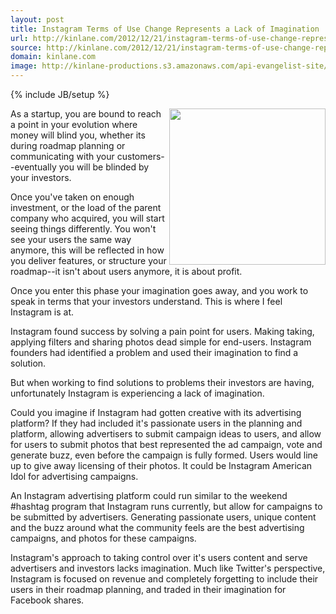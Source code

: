 ```yaml
---
layout: post
title: Instagram Terms of Use Change Represents a Lack of Imagination
url: http://kinlane.com/2012/12/21/instagram-terms-of-use-change-represents-a-lack-of-imagination/
source: http://kinlane.com/2012/12/21/instagram-terms-of-use-change-represents-a-lack-of-imagination/
domain: kinlane.com
image: http://kinlane-productions.s3.amazonaws.com/api-evangelist-site/blog/instagram-logo.jpg
---
```

{% include JB/setup %}

<p>
     <img class="c1" src="https://s3.amazonaws.com/kinlane-productions/api-evangelist/instagram/Instagram_logo.png" alt="" width="250" align="right" />
</p>
<p>
     As a startup, you are bound to reach a point in your evolution where money will blind you, whether its during roadmap planning or communicating with your customers--eventually you will be blinded by your investors.
</p>
<p>
     Once you've taken on enough investment, or the load of the parent company who acquired, you will start seeing things differently. You won't see your users the same way anymore, this will be reflected in how you deliver features, or structure your roadmap--it isn't about users anymore, it is about profit.
</p>
<p>
     Once you enter this phase your imagination goes away, and you work to speak in terms that your investors understand. This is where I feel Instagram is at.
</p>
<p>
     Instagram found success by solving a pain point for users. Making taking, applying filters and sharing photos dead simple for end-users. Instagram founders had identified a problem and used their imagination to find a solution.
</p>
<p>
     But when working to find solutions to problems their investors are having, unfortunately Instagram is experiencing a lack of imagination.
</p>
<p>
     Could you imagine if Instagram had gotten creative with its advertising platform? If they had included it's passionate users in the planning and platform, allowing advertisers to submit campaign ideas to users, and allow for users to submit photos that best represented the ad campaign, vote and generate buzz, even before the campaign is fully formed. Users would line up to give away licensing of their photos. It could be Instagram American Idol for advertising campaigns.
</p>
<p>
     An Instagram advertising platform could run similar to the weekend #hashtag program that Instagram runs currently, but allow for campaigns to be submitted by advertisers. Generating passionate users, unique content and the buzz around what the community feels are the best advertising campaigns, and photos for these campaigns.
</p>
<p>
     Instagram's approach to taking control over it's users content and serve advertisers and investors lacks imagination. Much like Twitter's perspective, Instagram is focused on revenue and completely forgetting to include their users in their roadmap planning, and traded in their imagination for Facebook shares.
</p>